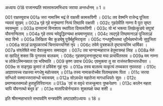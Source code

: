 अध्यायः 018
राजानम्प्रति स्वस्वरूपमभिधाय जराया अन्तर्धानम् ॥ 1 ॥
	
001	राक्षस्युवाच 
001a	जरा नामास्मि भद्रं ते राक्षसी कामरूपिणी ।
001c	तव वेश्मनि राजेन्द्र पूजिता न्यवसं सुखम् ॥
002a	गृहे गृहे मनुष्याणां नित्यं तिष्ठामि राक्षसी ।
002c	गृहदेवीति नाम्ना वै पुरा सृष्टा स्वयम्भुवा ॥
003a	दानवानां विनाशाय स्थापिता दिव्यरूपिणी ।
003c	यो मां भक्त्या लिखेत्कुड्ये सपुत्रां यौवनान्विताम् ॥
004a	गृहे तस्य भवेद्वृद्धिरन्यथा क्षयमाप्नुयात् ।
004c	त्वद्गृहे तिष्ठमानाऽहं पूजिताऽहं सदा विभो ॥
005a	लिखिता चैव कुड्येषु पुत्रैर्बहुभिरावृता ।
005c	गन्धपुष्पैस्तथा धूपैर्भक्ष्यभोज्यैः सुपूजिता ॥
006a	साऽहं प्रत्युपकारार्थं चिन्तयन्त्यनिशं नृप ।
006c	तवेमे पुत्रशकले दृष्टवत्यस्मि धार्मिका ।
007a	संश्लेषिते मया दैवात्कुमारः समपद्यत ।
007c	तव भाग्यान्महाराज हेतुमात्रमहं त्विह ॥
008a	मेरुं वा खादितुं शक्ता किं पुनस्तव बालकम् ।
008c	गृहसम्पूजनात्तुष्ट्या मया प्रत्यर्पितस्तव ॥
009a	मम नाम्ना च लोकेऽस्मिन्ख्यात एव भविष्यति ।
009	कृष्ण उवाच 
009c	एवमुक्त्वा तु सा राजंस्तत्रैवान्तरधीयत ।
009e	स सङ्गृह्य कुमारं तं प्रविवेश गृहं नृपः ॥
010a	तस्य बालस्य यत्कृत्यं तच्चकार नृपस्तदा ।
010c	आज्ञापयच्च राक्षस्या मगधेषु महोत्सवम् ॥
011a	तस्य नामाकरोच्चैव पितामहसमः पिता ।
011c	जरया सन्धितो यस्माज्जरासन्धो भवत्वयम् ॥
012a	सोऽवर्धत महातेजा मागधाधिपतेः सुतः ।
012c	प्रमाणबलसम्पन्नो हुताहुतिरिवानलः ॥
013a	`एवं स ववृधे राजन्कुमारः पुष्करेक्षणः ।
013c	कालेन महता चापि यौवनस्थो बभूव ह' ।
013e	मातापित्रोर्नन्दकरः शुक्लपक्षे यथा शशी ॥ 

इति श्रीमन्महाभारते सभापर्वणि मन्त्रपर्वणि अष्टादशोऽध्यायः ॥ 18 ॥
